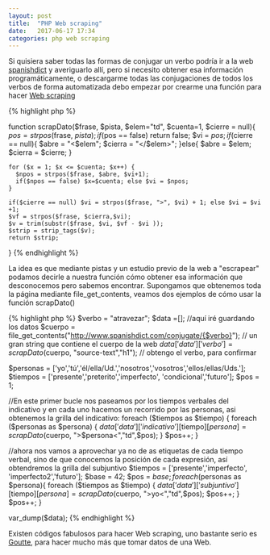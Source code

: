 ```yaml
---
layout: post
title:  "PHP Web scraping"
date:   2017-06-17 17:34
categories: php web scraping
---
```


Si quisiera saber todas las formas de conjugar un verbo podría ir a la web [spanishdict][spanishdict] y averiguarlo allí, pero si necesito obtener esa información programáticamente, o descargarme todas las conjugaciones de todos los verbos de forma automatizada debo empezar por crearme una función para hacer [Web scraping][Web scraping] 

{% highlight php %}

  function scrapDato($frase, $pista, $elem="td", $cuenta=1, $cierre = null){ 
    $pos = strpos($frase, $pista);
    if($pos == false) return false;
    $vi = $pos;
    if($cierre == null){
      $abre = "<$elem";
      $cierra = "</$elem>";
    }else{
      $abre = $elem;
      $cierra = $cierre;
    }

    for ($x = 1; $x <= $cuenta; $x++) {
      $npos = strpos($frase, $abre, $vi+1);
      if($npos == false) $x=$cuenta; else $vi = $npos;
    } 

    if($cierre == null) $vi = strpos($frase, ">", $vi) + 1; else $vi = $vi +1;
    $vf = strpos($frase, $cierra,$vi);
    $v = trim(substr($frase, $vi, $vf - $vi ));
    $strip = strip_tags($v);
    return $strip;
  }
{% endhighlight %}

La idea es que mediante pistas y un estudio previo de la web a "escrapear" podamos decirle a nuestra función cómo obtener esa información que desconocemos pero sabemos encontrar. Supongamos que obtenemos toda la página mediante file_get_contents, veamos dos ejemplos de cómo usar la función scrapDato()

{% highlight php %}
$verbo = "atravezar";
$data =[]; //aquí iré guardando los datos
$cuerpo = file_get_contents("http://www.spanishdict.com/conjugate/{$verbo}"); // un gran string que contiene el cuerpo de la web
$data['data']['verbo'] = scrapDato($cuerpo, "source-text","h1"); // obtengo el verbo, para confirmar

$personas = ['yo','tú','él/ella/Ud.','nosotros','vosotros','ellos/ellas/Uds.'];
$tiempos = ['presente','preterito','imperfecto', 'condicional','futuro'];
$pos = 1;

//En este primer bucle nos paseamos por los tiempos verbales del indicativo y en cada uno hacemos un recorrido por las personas, asi obtenemos la grilla del indicativo:
foreach ($tiempos as $tiempo) {
	foreach ($personas as $persona) {
		$data['data']['indicativo'][$tiempo][$persona] = scrapDato($cuerpo, ">$persona<","td",$pos);
	}
	$pos++;
}

//ahora nos vamos a aprovechar ya no de as etiquetas de cada tiempo verbal, sino de que conocemos la posición de cada expresión, así obtendremos la grilla del subjuntivo
$tiempos = ['presente','imperfecto', 'imperfecto2','futuro'];
$base = 42;
$pos = $base;
foreach ($personas as $persona){
	foreach ($tiempos as $tiempo) {
		$data['data']['subjuntivo'][$tiempo][$persona] = scrapDato($cuerpo, ">yo<","td",$pos);
		$pos++;
	}
	$pos++;
}

var_dump($data);
{% endhighlight %}

Existen códigos fabulosos para hacer Web scraping, uno bastante serio es [Goutte][Goutte], para hacer mucho más que tomar datos de una Web.

[spanishdict]: http://www.spanishdict.com/conjugate/esperar
[Web scraping]:    https://es.wikipedia.org/wiki/Web_scraping
[Goutte]: https://github.com/FriendsOfPHP/Goutte